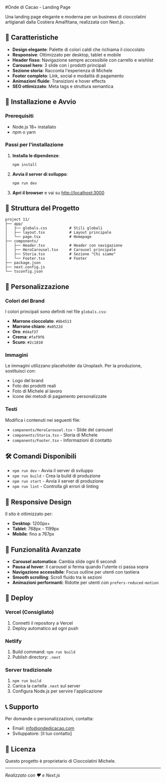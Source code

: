 #Onde di Cacao - Landing Page

Una landing page elegante e moderna per un business di cioccolatini artigianali dalla Costiera Amalfitana, realizzata con Next.js.

## 🍫 Caratteristiche

- **Design elegante**: Palette di colori caldi che richiama il cioccolato
- **Responsive**: Ottimizzato per desktop, tablet e mobile
- **Header fisso**: Navigazione sempre accessibile con carrello e wishlist
- **Carousel hero**: 3 slide con i prodotti principali
- **Sezione storia**: Racconta l'esperienza di Michele
- **Footer completo**: Link, social e modalità di pagamento
- **Animazioni fluide**: Transizioni e hover effects
- **SEO ottimizzato**: Meta tags e struttura semantica

## 🚀 Installazione e Avvio

### Prerequisiti

- Node.js 18+ installato
- npm o yarn

### Passi per l'installazione

1. **Installa le dipendenze**:
   ```bash
   npm install
   ```

2. **Avvia il server di sviluppo**:
   ```bash
   npm run dev
   ```

3. **Apri il browser** e vai su [http://localhost:3000](http://localhost:3000)

## 📁 Struttura del Progetto

```
project 11/
├── app/
│   ├── globals.css          # Stili globali
│   ├── layout.tsx           # Layout principale
│   └── page.tsx             # Homepage
├── components/
│   ├── Header.tsx           # Header con navigazione
│   ├── HeroCarousel.tsx     # Carousel principale
│   ├── Storia.tsx           # Sezione "Chi siamo"
│   └── Footer.tsx           # Footer
├── package.json
├── next.config.js
└── tsconfig.json
```

## 🎨 Personalizzazione

### Colori del Brand

I colori principali sono definiti nel file `globals.css`:

- **Marrone cioccolato**: `#8b4513`
- **Marrone chiaro**: `#a0522d`
- **Oro**: `#d4af37`
- **Crema**: `#faf9f6`
- **Scuro**: `#2c1810`

### Immagini

Le immagini utilizzano placeholder da Unsplash. Per la produzione, sostituisci con:

- Logo del brand
- Foto dei prodotti reali
- Foto di Michele al lavoro
- Icone dei metodi di pagamento personalizzate

### Testi

Modifica i contenuti nei seguenti file:

- `components/HeroCarousel.tsx` - Slide del carousel
- `components/Storia.tsx` - Storia di Michele
- `components/Footer.tsx` - Informazioni di contatto

## 🛠 Comandi Disponibili

- `npm run dev` - Avvia il server di sviluppo
- `npm run build` - Crea la build di produzione
- `npm run start` - Avvia il server di produzione
- `npm run lint` - Controlla gli errori di linting

## 📱 Responsive Design

Il sito è ottimizzato per:

- **Desktop**: 1200px+
- **Tablet**: 768px - 1199px
- **Mobile**: fino a 767px

## 🌟 Funzionalità Avanzate

- **Carousel automatico**: Cambia slide ogni 6 secondi
- **Pausa al hover**: Il carousel si ferma quando l'utente ci passa sopra
- **Navigazione accessibile**: Focus outline per utenti con tastiera
- **Smooth scrolling**: Scroll fluido tra le sezioni
- **Animazioni performanti**: Ridotte per utenti con `prefers-reduced-motion`

## 🚀 Deploy

### Vercel (Consigliato)

1. Connetti il repository a Vercel
2. Deploy automatico ad ogni push

### Netlify

1. Build command: `npm run build`
2. Publish directory: `.next`

### Server tradizionale

1. `npm run build`
2. Carica la cartella `.next` sul server
3. Configura Node.js per servire l'applicazione

## 📞 Supporto

Per domande o personalizzazioni, contatta:

- Email: info@ondedicacao.com
- Sviluppatore: [Il tuo contatto]

## 📄 Licenza

Questo progetto è proprietario di Cioccolatini Michele.

---

*Realizzato con ❤️ e Next.js*
